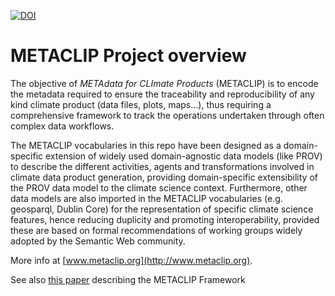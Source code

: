 [![DOI](https://zenodo.org/badge/134376436.svg)](https://zenodo.org/badge/latestdoi/134376436)

# METACLIP Project overview

The objective of _METAdata for CLImate Products_ (METACLIP) is to encode the metadata required to ensure the traceability and reproducibility of any kind climate product (data files, plots, maps...), thus requiring a comprehensive framework to track the operations undertaken through often complex data workflows. 

The METACLIP vocabularies in this repo have been designed as a domain-specific extension of widely used domain-agnostic data models (like PROV) to describe the different activities, agents and transformations involved in climate data product generation, providing domain-specific extensibility of the PROV data model to the climate science context. Furthermore, other data models are also imported in the METACLIP vocabularies (e.g. geosparql, Dublin Core) for the representation of specific climate science features, hence reducing duplicity and promoting interoperability, provided these are based on formal recommendations of working groups widely adopted by the Semantic Web community.

More info at [www.metaclip.org](http://www.metaclip.org).

See also [this paper](https://doi.org/10.1016/j.envsoft.2019.07.005) describing the METACLIP Framework 

